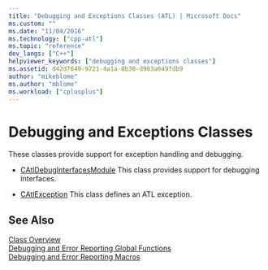 ```yaml
---
title: "Debugging and Exceptions Classes (ATL) | Microsoft Docs"
ms.custom: ""
ms.date: "11/04/2016"
ms.technology: ["cpp-atl"]
ms.topic: "reference"
dev_langs: ["C++"]
helpviewer_keywords: ["debugging and exceptions classes"]
ms.assetid: d42d7649-9721-4a1a-8b38-d983a649fdb9
author: "mikeblome"
ms.author: "mblome"
ms.workload: ["cplusplus"]
---
```

# Debugging and Exceptions Classes

These classes provide support for exception handling and debugging.

- [CAtlDebugInterfacesModule](../atl/reference/catldebuginterfacesmodule-class.md) This class provides support for debugging interfaces.

- [CAtlException](../atl/reference/catlexception-class.md) This class defines an ATL exception.

## See Also

[Class Overview](../atl/atl-class-overview.md)   
[Debugging and Error Reporting Global Functions](../atl/reference/debugging-and-error-reporting-global-functions.md)   
[Debugging and Error Reporting Macros](../atl/reference/debugging-and-error-reporting-macros.md)

